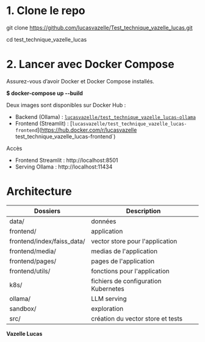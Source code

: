 # 1. Clone le repo

git clone https://github.com/lucasvazelle/Test_technique_vazelle_lucas.git

cd test_technique_vazelle_lucas

# 2. Lancer avec Docker Compose

Assurez-vous d’avoir Docker et Docker Compose installés.

**$ docker-compose up --build**

Deux images sont disponibles sur Docker Hub :

- Backend (Ollama) : [`lucasvazelle/test_technique_vazelle_lucas-ollama`](https://hub.docker.com/r/lucasvazelle/test_technique_vazelle_lucas-ollama)  
- Frontend (Streamlit) : [`lucasvazelle/test_technique_vazelle_lucas-frontend`](https://hub.docker.com/r/lucasvazelle test_technique_vazelle_lucas-frontend`)

Accès
- Frontend Streamlit : http://localhost:8501
- Serving Ollama : http://localhost:11434

# Architecture  

| Dossiers | Description |
| --- | --- |
| data/ | données |
| frontend/ | application |
| frontend/index/faiss_data/ | vector store pour l'application |
| frontend/media/ | medias de l'application |
| frontend/pages/ | pages de l'application |
| frontend/utils/ | fonctions pour l'application |
| k8s/ | fichiers de configuration Kubernetes |
| ollama/ | LLM serving |
| sandbox/ | exploration |
| src/ | création du vector store et tests |


**Vazelle Lucas** 
